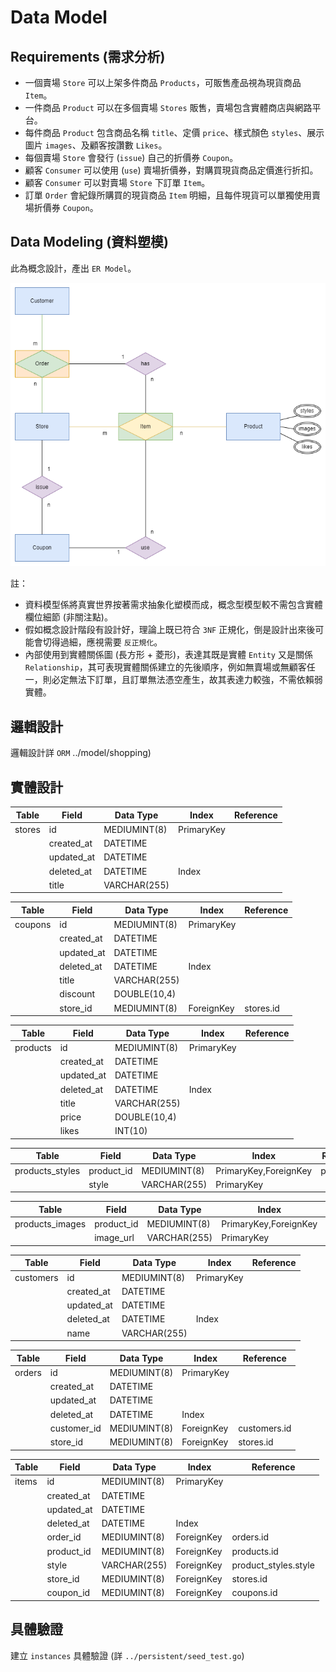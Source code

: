 # Data Model

## Requirements (需求分析)

- 一個賣場 `Store` 可以上架多件商品 `Products`，可販售產品視為現貨商品 `Item`。
- 一件商品 `Product` 可以在多個賣場 `Stores` 販售，賣場包含實體商店與網路平台。
- 每件商品 `Product` 包含商品名稱 `title`、定價 `price`、樣式顏色 `styles`、展示圖片 `images`、及顧客按讚數 `Likes`。
- 每個賣場 `Store` 會發行 (`issue`) 自己的折價券 `Coupon`。
- 顧客 `Consumer` 可以使用 (`use`) 賣場折價券，對購買現貨商品定價進行折扣。
- 顧客 `Consumer` 可以對賣場 `Store` 下訂單 `Item`。
- 訂單 `Order` 會紀錄所購買的現貨商品 `Item` 明細，且每件現貨可以單獨使用賣場折價券 `Coupon`。

## Data Modeling (資料塑模)

此為概念設計，產出 `ER Model`。

![ER Model](./model.png)

註：

- 資料模型係將真實世界按著需求抽象化塑模而成，概念型模型較不需包含實體欄位細節 (非關注點)。
- 假如概念設計階段有設計好，理論上既已符合 `3NF` 正規化，倒是設計出來後可能會切得過細，應視需要 `反正規化`。
- 內部使用到實體關係圖 (長方形 + 菱形)，表達其既是實體 `Entity` 又是關係 `Relationship`，其可表現實體關係建立的先後順序，例如無賣場或無顧客任一，則必定無法下訂單，且訂單無法憑空產生，故其表達力較強，不需依賴弱實體。

## 邏輯設計

邏輯設計詳 `ORM` ../model/shopping)

## 實體設計

| Table  | Field      | Data Type    | Index      | Reference |
| ------ | ---------- | ------------ | ---------- | --------- |
| stores | id         | MEDIUMINT(8) | PrimaryKey |           |
|        | created_at | DATETIME     |            |           |
|        | updated_at | DATETIME     |            |           |
|        | deleted_at | DATETIME     | Index      |           |
|        | title      | VARCHAR(255) |            |           |

| Table   | Field      | Data Type    | Index      | Reference |
| ------- | ---------- | ------------ | ---------- | --------- |
| coupons | id         | MEDIUMINT(8) | PrimaryKey |           | 
|         | created_at | DATETIME     |            |           | 
|         | updated_at | DATETIME     |            |           | 
|         | deleted_at | DATETIME     | Index      |           | 
|         | title      | VARCHAR(255) |            |           | 
|         | discount   | DOUBLE(10,4) |            |           | 
|         | store_id   | MEDIUMINT(8) | ForeignKey | stores.id |

| Table    | Field      | Data Type    | Index      | Reference |
| -------- | ---------- | ------------ | ---------- | --------- |
| products | id         | MEDIUMINT(8) | PrimaryKey |           | 
|          | created_at | DATETIME     |            |           | 
|          | updated_at | DATETIME     |            |           | 
|          | deleted_at | DATETIME     | Index      |           | 
|          | title      | VARCHAR(255) |            |           | 
|          | price      | DOUBLE(10,4) |            |           | 
|          | likes      | INT(10)      |            |           |

| Table           | Field      | Data Type    | Index                 | Reference   |
| --------------- | ---------- | ------------ | --------------------- | ----------- |
| products_styles | product_id | MEDIUMINT(8) | PrimaryKey,ForeignKey | products.id | 
|                 | style      | VARCHAR(255) | PrimaryKey            |             | 

| Table           | Field      | Data Type    | Index                 | Reference   |
| --------------- | ---------- | ------------ | --------------------- | ----------- |
| products_images | product_id | MEDIUMINT(8) | PrimaryKey,ForeignKey | products.id | 
|                 | image_url  | VARCHAR(255) | PrimaryKey            |             | 

| Table     | Field      | Data Type    | Index      | Reference |
| --------- | ---------- | ------------ | ---------- | --------- |
| customers | id         | MEDIUMINT(8) | PrimaryKey |           |
|           | created_at | DATETIME     |            |           |
|           | updated_at | DATETIME     |            |           |
|           | deleted_at | DATETIME     | Index      |           |
|           | name       | VARCHAR(255) |            |           |

| Table  | Field       | Data Type    | Index      | Reference    |
| ------ | ----------- | ------------ | ---------- | ------------ |
| orders | id          | MEDIUMINT(8) | PrimaryKey |              |
|        | created_at  | DATETIME     |            |              |
|        | updated_at  | DATETIME     |            |              |
|        | deleted_at  | DATETIME     | Index      |              |
|        | customer_id | MEDIUMINT(8) | ForeignKey | customers.id |
|        | store_id    | MEDIUMINT(8) | ForeignKey | stores.id    |

| Table | Field      | Data Type    | Index      | Reference            |
| ----- | ---------- | ------------ | ---------- | -------------------- |
| items | id         | MEDIUMINT(8) | PrimaryKey |                      |
|       | created_at | DATETIME     |            |                      |
|       | updated_at | DATETIME     |            |                      |
|       | deleted_at | DATETIME     | Index      |                      |
|       | order_id   | MEDIUMINT(8) | ForeignKey | orders.id            |
|       | product_id | MEDIUMINT(8) | ForeignKey | products.id          |
|       | style      | VARCHAR(255) | ForeignKey | product_styles.style |
|       | store_id   | MEDIUMINT(8) | ForeignKey | stores.id            |
|       | coupon_id  | MEDIUMINT(8) | ForeignKey | coupons.id           |

## 具體驗證

建立 `instances` 具體驗證 (詳 `../persistent/seed_test.go`)
